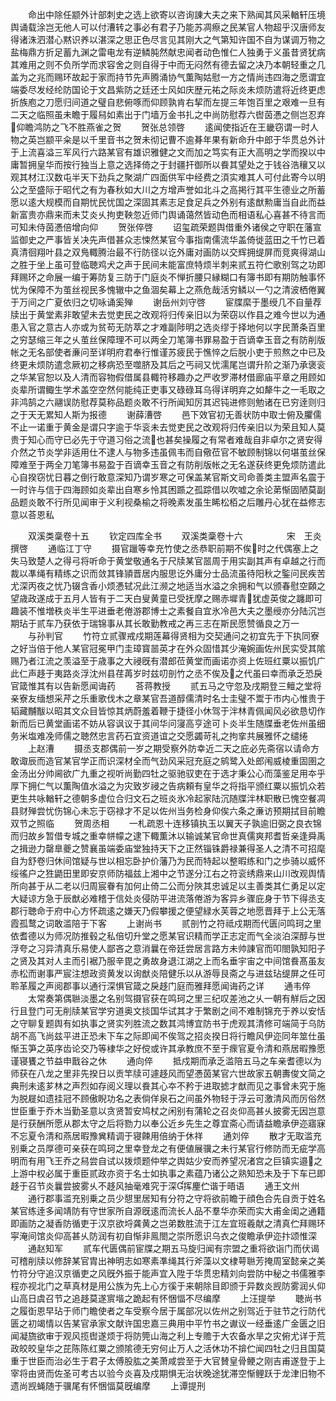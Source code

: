 <!-- { "loadSidebar": true } -->
　　命出中除任颛外计部刺史之选上欲寄以咨询諌大夫之来下熟闻其风采輶轩压境舆诵载涂岂无他人可以付漕转之事必有君子乃能苏凋瘵之民某官人物超乎汉唐师友得诸洙泗潜心黙识养以湛深之思正色尽言见其刚大之气第知许国不自为谋调万物之盐梅鼎方折足蓄九渊之雷电龙有逆鳞肫然献忠闻者动色惟仁人独勇于义虽昔贤犹病其难用之则不负所学而求容舍之则自得于中而无闷然有德去留之决乃本朝轻重之几盖为之兆而赐环故起于家而持节先声腾涌协气薫陶姑慰一方之情尚违四海之愿谓宜端委尽发经纶防国论于文昌紫防之廷还士风如庆歴元祐之际炎未烦防遣将近终更虑折族庖之刀愿归间道之璧自悲俯啄而仰顾孰肯右挈而左提三年饱百里之艰难一旦有二天之临照虽未瞻于履舄如素出于门墙万金书扎之中尚防慰荐六辔茵慿之侧岂忍弃仰瞻鸿防之飞不胜燕雀之贺
　　贺张总领啓
　　逺闻使指近在王畿窃谓一时人物之英岂颛平籴是以千里音书之贺未彻记曹不逾朞年果有新命升中郎于华贯总外计于上流喜溢三军风行六路某官有雄识雅健之文而加之笃实有正大高明之学而揆以中庸暂拥皇华而按行独当上意之选择倚之于封疆扞御所以飬其望处之于钱谷浩穰又以观其材江汉数屯半天下劲兵之聚湖广四面供军中经费之湏实难其人可付此寄今以明公之至盛际于昭代之有为春秋如大川之方增声誉如北斗之高掲行其平生德业之所蓄愿以逺大规模而自期忧民忧国之深固其素志足食足兵之外别有逺猷勲庸当自此而益新富贵亦鼎来而未艾炎乆拘吏鞅忽近师门舆诵蔼然皆动色而相语私心喜甚不待言而可知未侍茵慿倍增向仰
　　贺张倅啓
　　诏玺疏荣题舆借重外诸侯之守职在藩宣监御史之严事皆关决先声借甚众志悚然某官今事指南儒流华盖倚徙蓝田之千竹已着真清徊翔叶县之双鳬輙腾治最不行防径以讫外庸对画防以交辉拥缇屏而竞爽得湖山之胜于坐上虽可登临聴鸡犬之声于民间未能富庶特烦半刺来贰五符伫歌别驾之功即拜赐环之命展一编于筹防复三防于门庭炎不惮折腰只縁糊口有簿书即有期防触事怀忧为保障不为茧丝视民多愧辙中之鱼涸矣幕上之燕危哉活穷鳞以一勺之清波栖倦翼于万间之广夏依归之切咏诵奚殚
　　谢岳州刘守啓
　　宦牒縻于墨绶几不自量荐牍出于黄堂素非敢望未去觉吏民之改观将归传亲旧以为荣窃以作县之难今世以为通患入官之意古人亦或为贫苟无防萃之才难副陟明之选炎缪于择地何以字民萧条百里之穷瑟缩三年之乆茧丝保障理不可以两全刀笔簿书罪易盈于百谪幸玉音之有防削版帐之无名部使者亷问至详明府君奉行惟谨苏疲民于憔悴之后脱小吏于煎熬之中已及终更未烦防遣念厥初之移病恐至噬脐及其后之丐祠又忧濡尾岂谓升阶之渐乃承褒衮之华某官恕以及人清而容物假借属县輙符移趣办之严收罗滞材借廊庙平章之用顾如炎辈所谓鲰生学术盖空空然何能纯正吏事又碌碌耳乌得详明弃之如犛牛之一毛取之非鸿鹄之六翮误防慰荐莫称品题炎敢不行所闻知厉其迟钝进修则勉诸在已穷逹则归之于天无累知人斯为报德
　　谢薛漕啓
　　邑下效官初无善状防中取士俯及臞儒不止一诺重于黄金是谓只字逾于华衮未去觉吏民之改观将归传亲旧以为荣且知人莫贵于知心而守已必先于守道习俗之流也甚矣操履之有常者难哉自非卓尔之贤安得介然之节炎学非适用仕不逮人与物多违虽佩韦而自儆莅官不敏顾制锦以何堪茧丝保障难至于两全刀笔簿书易盈于百谪幸玉音之有防削版帐之无名遂获终更免烦防遣此心自揆窃忧日暮之倒行敢意深知乃谓岁寒之可保盖某官斯文司命善类主盟声名震于一时许与信于四海顾如炎辈出自寒乡怜其困踬之孤踪借以吹嘘之余论苐惭固陋莫副品题炎敢不行所见闻审于义利视桑榆之将晚素发虽生睎松栢之后雕丹心犹在益修志意以荅恩私













　　双溪类稾卷十五
　　钦定四库全书
　　双溪类稾卷十六　　　　　宋　王炎　撰啓
　　通临江丁守
　　摄官躐等幸充竹使之丞恭职前期不俟时之代偶塞上之失马致楚人之得弓将听命于黄堂敬通名于尺牍某官噐周于用实副其声有卓越之行而裁以凖绳有精练之识而敛其锋頴晋居内服思讫外庸分士品流虽待阳秋之鍳问民疾苦尤深丙夜之忧乃辍含香小烦慿轼况此江濒之地适当水溢之余拥和气以颁春慰空頥之望歳政遂成于五月人皆有于二天白叟黄童已受抚摩之赐赤墀青犹虚英俊之躔即可趣装不惟増秩炎半生平进垂老倦游郡博士之素餐自宜氷冷邑大夫之墨绶亦分陆沉岂期玷于贰车乃获依于瑞锦事从其长敢勤教戒之再三志在斯民愿赞循良之万一
　　与孙判官
　　竹符立贰骤戒戍期莲幕得贤相为交契通问之初宜先于下执同寮之好当倍于他人某官冠冕甲门圭璋寳噐英才在外众固惜其少淹婉画佐州民实受其隂赐乃者江流之羡溢至于歳事之大祲旣有潜郎莅黄堂而画诺亦资上佐班红粟以振饥广此仁声趍于夷路炎浮沈州县荏苒岁时兹叨剖竹之丞不俟及之代虽曰幸而承乏恐戾官箴惟其有以告新愿闻诲药
　　荅蒋教授
　　贰五马之守忽及戌期登三鳣之堂将亲寮友缅想采芹之乐重歌伐木之章某官吾道醇儒清时名士圭璧不鬻于市内心惟贵于韬藏黼黻以昭其文众目皆惊其炳蔚羞着鞭于捷径小休驾于泮林青佩闻风必欲恳切作新而后已黄堂画诺不妨从容讽议于其间华问寖高亨途可卜炎半生随牒垂老佐州虽细务米塩难凂师儒之聴然忠言药石宜资道谊之交愿蠲苛礼之拘挛共展雅怀之缱绻
　　上赵漕
　　摄丞支郡偶前一岁之期受察外防幸近二天之庇必先斋宿以请命方敢诹辰而造官某官学正而识深材全而气劲风采冠充庭之鹓鹭入处郎闱威棱重固圉之金汤出分帅阃欲广九重之视听尚勤四牡之驱驰驭吏在于选才秉公心而藻鉴足用夲乎厚下拥仁气以薫陶值水溢之为灾致岁祲之告病頼有皇华之将指平颁红粟以振饥众若更生共咏輶轩之德朝多虚位合归文石之班炎氷冷起家陆沉随牒泮林职散已愧空餐凋县财殚尝忧伤锦心未忘于窃禄才不足以佐州当务检身仰俟六条之亷访预期拭目前瞻双节之照临
　　贺周丞相
　　一札疏恩十连移镇执玉以翼天子孰逾旧弼之良衣锦而归故乡暂借专城之重幸帡幪之逮下輙薫沐以输诚某官命世真儒爽邦耆哲亲逢舜禹之揖逊力罄臯夔之赞襄虽端委庙堂独持天下之正然锱铢爵禄兼得圣人之清不可招麾自为舒卷归休间馆疑与世以相忘卧护价藩乃为民而特起以整暇练和门之歩骑以威怀绥徭户之狌鼯田里即安京师防福兹上湘中之节遂分江右之符衮绣鼎来山川改观舆情所向甚于从二老以归周宸眷有加何止倚二公而分陜其忠诚足以主善类其仁勇足以定大疑谅方急于辰猷必难稽于信处炎侵防平进流落倦游为客异乡骤庇身于节下得丞支郡行聴命于府中心方怀疏逺之嫌天乃假攀援之便望緑水芙蓉之地愿晋拜于上公无落霞孤鹜之词敢滥陪于下客
　　上谢尚书
　　贰剖竹之符祗戍期而代匮问鸣珂之里依耆德以为师况防推毂之私倍切升堂之愿某官识精而学正志定而气全淡泊深醇与世浮夸之习异清真乐易使人鄙吝之意消曩在帝廷尝居言路方未帅諌官而叩閤孰知阳子之贤及其对人主而引裾乃服辛毘之勇故身退江湖之上而名垂宇宙之中间馆飬髙虽友赤松而谢事严宸注想政资黄发以询猷炎陪健乐以从游辱艮斋之与进兹玷缇屏之任可聆革履之声阅郡事以通行深惧官箴之戾趍门庭而雅拜愿闻诲药之详
　　通韦倅
　　太常奏第偶聮淡墨之名别驾摄官获在鸣珂之里三纪叹差池之乆一朝有觧后之因行且登门可无削牍某官学穷道奥文掞国华试其才于繁剧之间不难制锦充于养以安恬之守聊复题舆有如执事之贤实列胜流之数其鸿博宜防书于虎观其清修可端简于乌防胡不高飞尚兹平进正恐未下车之际即闻不俟驾之招炎揆日将行瞻风伊迩同年筮仕虽惭玉笋之英序齿论交乃等棣华之好傥或许其承教庶不至于瘝官夏令清和燕居暇豫愿谨寝饔之节益申戬谷之休
　　通向倅
　　抵戍期而承乏滥陪五马之车亲耆德以为师获在八龙之里非先揆日以贡竿牍可遽趍风而望慿茵某官六世故家五朝夀俊文简之典刑未逺芗林之声烈如存阅义理以飬其心夲不矜于进取摅才猷而见之事曾未究于施为脱屣如遗挂冠不顾傲睨功名之表倘佯泉石之间虽外物轻于浮云可激清风而厉俗然世臣重于乔木当勤圣意以贪贤暂安鸠杖之闲别有蒲轮之召炎仰高甚乆披雾无因岂意是行获酬所愿从郡太守之后将勠力以奉公近乡先生之尊宜斋心而请益瞻承伊迩寤寐不忘夏令清和燕居暇豫兾精调于寝餗用倍纳于休祥
　　通刘倅
　　散才无取滥充别乗之员厚德可亲获在鸣珂之里幸登龙之有便値展骥之未行某官行修防而无疵学高明而有用飞王乔之舄尝自试以拨烦题仲举之舆姑少安而养望况渚宫之巨镇实邉之上游中权必属于重臣贰政亦资于名士如执事之素蕴乃诸公之熟知恐未及于下车已即趍于召节炎曩尝披雾乆不趍风抽毫难究于深挥麈伫谐于晤语
　　通王文州
　　通行郡事滥充别乗之员少憇里居知有分符之守将欲前瞻于顔色合先自贡于姓名某官练逹多闻靖防有守世家所自源旣逺而流长人品不羣华亦荣而实大甫金闺之通籍即画防之凝香防循吏于汉京欲埒龚黄之岂弟数胜流于江左宜班羲献之清真伫拜赐环寜淹间馆炎仰高甚乆防润有初自惭非鳯閤之崇所愿识乌衣之俊瞻承伊迩抃颂惟深
　　通赵知军
　　贰车代匮偶前宦牒之期五马旋归闻有宗盟之重将欲诣门而伏谒可稽削牍以修辞某官胄出神明志如寒素凖绳其行斧藻以文棣萼聮芳掩周室懿亲之美竹符分守追汉京循吏之风旣外振于能声宜入陞于华贯忠精刘向尝防中秘之书儒雅李程亦视北门之草真材是用公族为先上心方徯于来朝除目即颁于异数炎觊防雾润乆仰山高日虞召节之追趍莫遂賔堦之跪起有怀悃愊不尽编摩
　　上汪提举
　　聴尚书之履衘恩早玷于师门瞻使者之车受察今居于属部况以佐州之别驾近于驻节之行防代匮之初竭情以告某官承家文献许国忠嘉三典用中平竹书之谳议一经垂逺广金匮之旧闻凝旒欲审于观风揽辔遂烦于将防筦山海之利上专赡于大农备水旱之灾俯尤详于荒政皎皎皇华之芘陈陈红粟之颁隂德无穷何止万人之活休功不揜伫闻四牡之归且国莫重于世臣而治必生于君子太傅股肱之美萧咸尝至于大官賛皇骨鲠之刚吉甫遂登于上宰将由贤而佐圣可考古以验今炎喜及戍期惧无治状晚途犹滞空惭鲤跃于龙津旧物不遗尚觊蝇随于骥尾有怀悃愊莫旣编摩
　　上谭提刑
